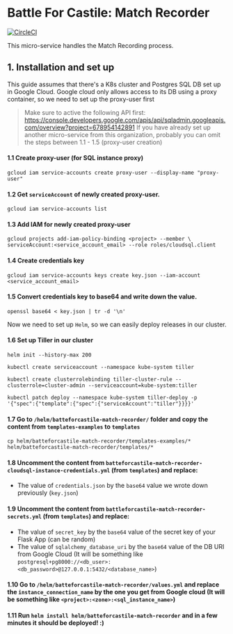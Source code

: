 # Battle For Castile: Match Recorder

[![CircleCI](https://circleci.com/gh/battleforcastile/battleforcastile-match-recorder/tree/master.svg?style=svg)](https://circleci.com/gh/battleforcastile/battleforcastile-match-recorder/tree/master)

This micro-service handles the Match Recording process.

## 1. Installation and set up

This guide assumes that there's a K8s cluster and Postgres SQL DB set up in Google Cloud.
Google cloud only allows access to its DB using a proxy container, so we need to set up the
proxy-user first

> Make sure to active the following API first: https://console.developers.google.com/apis/api/sqladmin.googleapis.com/overview?project=678954142891
> If you have already set up another micro-service from this organization, probably you can omit the steps between 1.1 - 1.5 (proxy-user creation)

#### 1.1 Create proxy-user (for SQL instance proxy)
```
gcloud iam service-accounts create proxy-user --display-name "proxy-user"
```

#### 1.2 Get `serviceAccount` of newly created proxy-user.
```
gcloud iam service-accounts list
```

#### 1.3 Add IAM for newly created proxy-user
```
gcloud projects add-iam-policy-binding <project> --member \
serviceAccount:<service_account_email> --role roles/cloudsql.client
```

#### 1.4 Create credentials key
```
gcloud iam service-accounts keys create key.json --iam-account <service_account_email>
```

#### 1.5 Convert credentials key to base64 and write down the value.
```
openssl base64 < key.json | tr -d '\n'
```

Now we need to set up `Helm`, so we can easily deploy releases in our cluster.

#### 1.6 Set up Tiller in our cluster
```
helm init --history-max 200

kubectl create serviceaccount --namespace kube-system tiller

kubectl create clusterrolebinding tiller-cluster-rule --clusterrole=cluster-admin --serviceaccount=kube-system:tiller

kubectl patch deploy --namespace kube-system tiller-deploy -p '{"spec":{"template":{"spec":{"serviceAccount":"tiller"}}}}'
```

#### 1.7 Go to `/helm/batteforcastile-match-recorder/` folder and copy the content from `templates-examples` to `templates`
```
cp helm/batteforcastile-match-recorder/templates-examples/* helm/batteforcastile-match-recorder/templates/*
```

#### 1.8 Uncomment the content from `batteforcastile-match-recorder-cloudsql-instance-credentials.yml` (from `templates`) and replace:
 - The value of `credentials.json` by the `base64` value we wrote down previously (`key.json`)

#### 1.9 Uncomment the content from `battleforcastile-match-recorder-secrets.yml` (from `templates`) and replace:
 - The value of `secret_key` by the `base64` value of the secret key of your Flask App (can be random)
 - The value of `sqlalchemy_database_uri` by the `base64` value of the DB URI from Google Cloud (It will be something like `postgresql+pg8000://<db_user>:<db_password>@127.0.0.1:5432/<database_name>`)

#### 1.10 Go to `/helm/batteforcastile-match-recorder/values.yml` and replace the `instance_connection_name` by the one you get from Google cloud (It will be something like `<project>:<zone>:<sql_instance_name>`)

#### 1.11 Run `helm install helm/batteforcastile-match-recorder` and in a few minutes it should be deployed! :)
